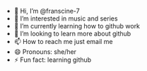 - 👋 Hi, I’m @franscine-7
- 👀 I’m interested in music and series
- 🌱 I’m currently learning how to github work
- 💞️ I’m looking to learn more about github
- 📫 How to reach me just email me
- 😄 Pronouns: she/her
- ⚡ Fun fact: learning github

<!---
franscine-7/franscine-7 is a ✨ special ✨ repository because its `README.md` (this file) appears on your GitHub profile.
You can click the Preview link to take a look at your changes.
--->
